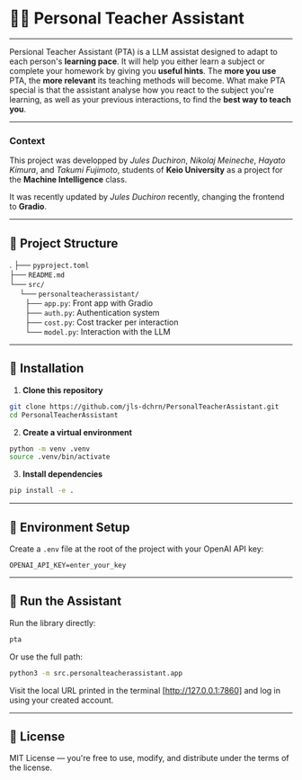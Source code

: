 # 🧑‍🏫 Personal Teacher Assistant

---
Persional Teacher Assistant (PTA) is a LLM assistat designed to adapt to each person's **learning pace**.
It will help you either learn a subject or complete your homework by giving you **useful hints**.
The **more you use** PTA, the **more relevant** its teaching methods will become.
What make PTA special is that the assistant analyse how you react to the subject you're learning, as well as your previous interactions, to find the  **best way to teach you**. 


---
### Context

This project was developped by *Jules Duchiron*, *Nikolaj Meineche*, *Hayato Kimura*, and *Takumi Fujimoto*, students of **Keio University** as a project for the **Machine Intelligence** class.

It was recently updated by *Jules Duchiron* recently, changing the frontend to **Gradio**.

---

## 📁 Project Structure



.
├── `pyproject.toml`  
├── `README.md`              
└── `src/`  
&emsp; └── `personalteacherassistant/`  
&emsp;&emsp;├── `app.py`: Front app with Gradio  
&emsp;&emsp;├── `auth.py`: Authentication system  
&emsp;&emsp;├── `cost.py`: Cost tracker per interaction  
&emsp;&emsp;└── `model.py`: Interaction with the LLM  


---

## 🔧 Installation

1. **Clone this repository**

```bash
git clone https://github.com/jls-dchrn/PersonalTeacherAssistant.git
cd PersonalTeacherAssistant
```

2. **Create a virtual environment**

```bash
python -m venv .venv
source .venv/bin/activate  
```

3. **Install dependencies**

```bash
pip install -e .
```


---

## 🔑 Environment Setup

Create a `.env` file at the root of the project with your OpenAI API key:

```dotenv
OPENAI_API_KEY=enter_your_key
```

---

## 🧠 Run the Assistant

Run the library directly:
```bash
pta
```
Or use the full path:

```bash
python3 -m src.personalteacherassistant.app
```

Visit the local URL printed in the terminal [http://127.0.0.1:7860] and log in using your created account.

---



## 📄 License

MIT License — you're free to use, modify, and distribute under the terms of the license.


